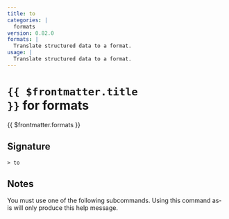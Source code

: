 ```yaml
---
title: to
categories: |
  formats
version: 0.82.0
formats: |
  Translate structured data to a format.
usage: |
  Translate structured data to a format.
---
```


# <code>{{ $frontmatter.title }}</code> for formats

<div class='command-title'>{{ $frontmatter.formats }}</div>

## Signature

```> to ```

## Notes
You must use one of the following subcommands. Using this command as-is will only produce this help message.